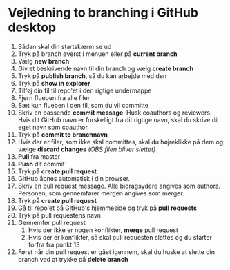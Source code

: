 # Vejledning to branching i GitHub desktop

1. Sådan skal din startskærm se ud
2. Tryk på branch øverst i menuen eller på **current branch**
3. Vælg **new branch**
4. Giv et beskrivende navn til din branch og vælg **create branch**
5. Tryk på **publish branch**, så du kan arbejde med den
6. Tryk på **show in explorer** 
7. Tilføj din fil til repo'et i den rigtige undermappe
8. Fjern flueben fra alle filer
9. Sæt kun flueben i den fil, som du vil committe
10. Skriv en passende **commit message**. Husk coauthors og reviewers. Hvis dit GitHub navn er forskelligt fra dit rigtige navn, skal du skrive dit eget navn som coauthor.
11. Tryk på **commit to branchnavn**
12. Hvis der er filer, som ikke skal committes, skal du højreklikke på dem og vælge **discard changes** _(OBS filen bliver slettet)_
13. **Pull** fra master
14. **Push** dit commit
15. Tryk på **create pull request**
16. GitHub åbnes automatisk i din browser.
17. Skriv en pull request message. Alle bidragsydere angives som authors. Personen, som gennemfører mergen angives som merger.
18. Tryk på **create pull request**
19. Gå til repo'et på GitHub's hjemmeside og tryk på **pull requests**
20. Tryk på pull requestens navn
21. Gennemfør pull request
	1. Hvis der ikke er nogen konflikter, **merge** pull request
	2. Hvis der er konflikter, så skal pull requesten slettes og du starter forfra fra punkt 13
22. Først når din pull request er gået igennem, skal du huske at slette din branch ved at trykke på **delete branch**
